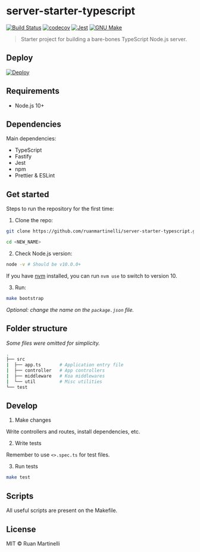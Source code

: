 # server-starter-typescript

[![Build Status](https://github.com/ruanmartinelli/server-starter-typescript/workflows/build/badge.svg)](https://github.com/ruanmartinelli/server-starter-typescript)
[![codecov](https://codecov.io/gh/ruanmartinelli/server-starter-typescript/branch/master/graph/badge.svg)](https://codecov.io/gh/ruanmartinelli/server-starter-typescript)
[![Jest](https://img.shields.io/badge/tested_with-jest-99424f.svg)](https://github.com/facebook/jest)
[![GNU Make](https://img.shields.io/badge/Built%20with-GNU%20Make-brightgreen.svg)](https://img.shields.io/badge/Built%20with-GNU%20Make-brightgreen.svg)

> Starter project for building a bare-bones TypeScript Node.js server.

## Deploy

[![Deploy](https://www.herokucdn.com/deploy/button.png)](https://heroku.com/deploy?template=https://github.com/ruanmartinelli/server-starter-typescript/tree/master)

## Requirements

- Node.js 10+

## Dependencies

Main dependencies:

- TypeScript
- Fastify
- Jest
- npm
- Prettier & ESLint

## Get started

Steps to run the repository for the first time:

1. Clone the repo:

```bash
git clone https://github.com/ruanmartinelli/server-starter-typescript.git <NEW_NAME>

cd <NEW_NAME>
```

2. Check Node.js version:

```bash
node -v # Should be v10.0.0+
```

If you have [nvm](https://github.com/creationix/nvm) installed, you can run `nvm use` to switch to version 10.

3. Run:

```bash
make bootstrap
```

_Optional: change the name on the `package.json` file._

## Folder structure

_Some files were omitted for simplicity._

```bash
.
├── src
|  ├── app.ts       # Application entry file
|  ├── controller   # App controllers
|  ├── middleware   # Koa middlewares
|  └── util         # Misc utilities
└── test
```

## Develop

1. Make changes

Write controllers and routes, install dependencies, etc.

2. Write tests

Remember to use `<>.spec.ts` for test files.

3. Run tests

```bash
make test
```

## Scripts

All useful scripts are present on the Makefile.

## License

MIT © Ruan Martinelli
